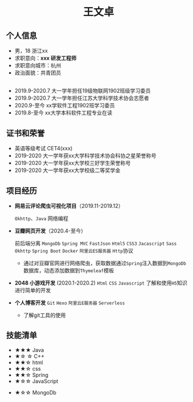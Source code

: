 <center>
     <h1>王文卓</h1>
</center>


 ##  个人信息 

 - 男，18  浙江xx
 - 求职意向：**xxx 研发工程师**
 - 求职意向城市：杭州
 - 政治面貌：共青团员

## 

- 2019.9-2020.7 大一学年担任19级物联网1902班级学习委员
- 2019.9-2020.7 大一学年担任江苏大学科学技术协会志愿者
- 2020.9-至今 xx学软件工程1902班学习委员
- 2019.8-至今 xx大学本科软件工程专业在读

## 证书和荣誉

* 英语等级考试 CET4(xxx) 
* 2019-2020 大一学年获xx大学科学技术协会科协之星荣誉称号
* 2019-2020 大一学年获xx大学校三好学生荣誉称号
* 2019-2020 大一学年获xx大学校级二等奖学金

##  项目经历

- **网易云评论爬虫可视化项目**（2019.11-2019.12）

  `Okhttp`、`Java` 网络编程

* **豆瓣网页开发**（2020.4-至今）

  前后端分离 `MongoDb` `Spring MVC`   `FastJson` `Html5` `CSS3` `Jacascript` `Sass` `Okhttp` `Spring Boot` `Docker` `阿里云ES服务器` `Http`协议

  * 通过对豆瓣官网进行网络爬虫，获取数据通过`Spring`注入数据到`MongoDb`数据库，动态添加数据到`Thymeleaf`模板

* **2048 小游戏开发** (2020.1-2020.2)              `Html` `CSS` `Javascript` 了解和使用`H5`知识进行简单的开发

* **个人博客开发** `Git` `Hexo`  `阿里云E服务器` `Serverless`

  * 了解git工具的使用

##  技能清单

- ★★★ Java
- ★☆ ☆ C++
- ★★☆  html
- ★★☆  css
- ★★☆ Spring
- ★☆☆  JavaScript

* ★☆☆ MongoDb
